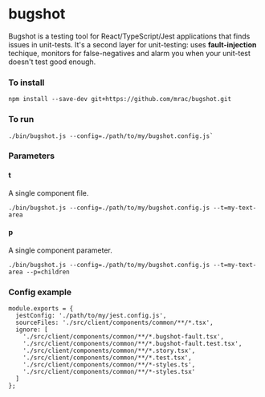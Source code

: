 # bugshot

Bugshot is a testing tool for React/TypeScript/Jest applications that finds issues in unit-tests. It's a second layer for unit-testing: uses **fault-injection** techique, monitors for false-negatives and alarm you when your unit-test doesn't test good enough.

### To install

```
npm install --save-dev git+https://github.com/mrac/bugshot.git
```

### To run

```
./bin/bugshot.js --config=./path/to/my/bugshot.config.js`
```

### Parameters

#### t

A single component file.

```
./bin/bugshot.js --config=./path/to/my/bugshot.config.js --t=my-text-area
```

#### p

A single component parameter.

```
./bin/bugshot.js --config=./path/to/my/bugshot.config.js --t=my-text-area --p=children
```

### Config example

```
module.exports = {
  jestConfig: './path/to/my/jest.config.js',
  sourceFiles: './src/client/components/common/**/*.tsx',
  ignore: [
    './src/client/components/common/**/*.bugshot-fault.tsx',
    './src/client/components/common/**/*.bugshot-fault.test.tsx',
    './src/client/components/common/**/*.story.tsx',
    './src/client/components/common/**/*.test.tsx',
    './src/client/components/common/**/*-styles.ts',
    './src/client/components/common/**/*-styles.tsx'
  ]
};
```

